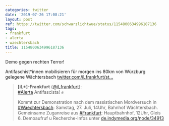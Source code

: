 ```yaml
---
categories: twitter
date: '2019-07-26 17:08:21'
layout: post
ref: https://twitter.com/schwarzlichtwue/status/1154800634996187136
tags:
- frankfurt
- alerta
- waechtersbach
title: 1154800634996187136
---
```

Demo gegen rechten Terror!



Antifaschist\*innen mobilisieren für morgen ins 80km von Würzburg gelegene Wächtersbach [twitter.com/iLfrankfurt/st…](https://twitter.com/iLfrankfurt/status/1154702696055791617)
> <b>[iL*]-Frankfurt</b> ([@iLfrankfurt](https://twitter.com/iLfrankfurt)):  
>[#Alerta](/t/alerta) Antifascista! ✊  
>  
>Kommt zur Demonstration nach dem rassistischen Mordversuch in [#Waechtersbach](/t/waechtersbach): Samstag, 27. Juli, 14Uhr, Bahnhof Wächtersbach. Gemeinsame Zuganreise aus [#Frankfurt](/t/frankfurt): Hauptbahnhof, 12Uhr, Gleis 6. Demoaufruf u Recherche-Infos unter [de.indymedia.org/node/34913](http://de.indymedia.org/node/34913)   

